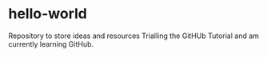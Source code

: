 # hello-world
Repository to store ideas and resources
Trialling the GitHUb Tutorial and am currently learning GitHub.
